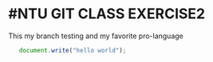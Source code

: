 #NTU GIT CLASS  EXERCISE2
=============
This my branch testing and
my favorite pro-language
```javascript
   document.write("hello world");
```